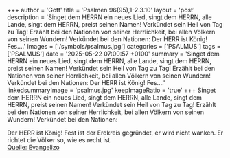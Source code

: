 +++
author = 'Gott'
title = 'Psalmen 96(95),1-2.3.10'
layout = 'post'
description = 'Singet dem HERRN ein neues Lied, singt dem HERRN, alle Lande, singt dem HERRN, preist seinen Namen! Verkündet sein Heil von Tag zu Tag! Erzählt bei den Nationen von seiner Herrlichkeit, bei allen Völkern von seinen Wundern! Verkündet bei den Nationen:   Der HERR ist König!  Fes....'
images = ['/symbols/psalmus.jpg']
categories = ['PSALMUS']
tags = ['PSALMUS']
date = '2025-05-22 07:00:57 +0100'
summary = 'Singet dem HERRN ein neues Lied, singt dem HERRN, alle Lande, singt dem HERRN, preist seinen Namen! Verkündet sein Heil von Tag zu Tag! Erzählt bei den Nationen von seiner Herrlichkeit, bei allen Völkern von seinen Wundern! Verkündet bei den Nationen:   Der HERR ist König!  Fes....'
linkedsummaryImage = 'psalmus.jpg'
keepImageRatio = 'true'
+++
Singet dem HERRN ein neues Lied, singt dem HERRN, alle Lande,
singt dem HERRN, preist seinen Namen! Verkündet sein Heil von Tag zu Tag!
Erzählt bei den Nationen von seiner Herrlichkeit, bei allen Völkern von seinen Wundern!
Verkündet bei den Nationen: 

Der HERR ist König! 
Fest ist der Erdkreis gegründet, er wird nicht wanken.<!--more--> 
Er richtet die Völker so, wie es recht ist.<br> [Quelle: Evangelizo](https://evangeliumtagfuertag.org/DE/gospel)